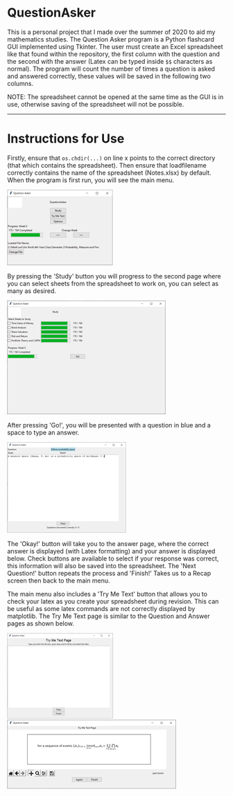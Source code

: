 # QuestionAsker

This is a personal project that I made over the summer of 2020 to aid my mathematics studies. The Question Asker program is a Python flashcard GUI implemented using Tkinter. The user must create an Excel spreadsheet like that found within the repository, the first column with the question and the second with the answer (Latex can be typed inside `$$` characters as normal). The program will count the number of times a question is asked and answered correctly, these values will be saved in the following two columns. 

NOTE: The spreadsheet cannot be opened at the same time as the GUI is in use, otherwise saving of the spreadsheet will not be possible. 

---

# Instructions for Use

Firstly, ensure that `os.chdir(...)` on line x points to the correct directory (that which contains the spreadsheet). Then ensure that loadfilename correctly contains the name of the spreadsheet (Notes.xlsx) by default. When the program is first run, you will see the main menu.

![First Page](assets/StartPage.png)

By pressing the 'Study' button you will progress to the second page where you can select sheets from the spreadsheet to work on, you can select as many as desired. 

![Study Page](assets/StudyPage2.png)

After pressing 'Go!', you will be presented with a question in blue and a space to type an answer.

![Question Page](assets/GiveAnswer.png)

The 'Okay!' button will take you to the answer page, where the correct answer is displayed (with Latex formatting) and your answer is displayed below. Check buttons are available to select if your response was correct, this information will also be saved into the spreadsheet. The 'Next Question!' button repeats the process and 'Finish!' Takes us to a Recap screen then back to the main menu.

The main menu also includes a 'Try Me Text' button that allows you to check your latex as you create your spreadsheet during revision. This can be useful as some latex commands are not correctly displayed by matplotlib. The Try Me Text page is similar to the Question and Answer pages as shown below. 

![Try Me Text1](assets/TryMeText.png)
![Try Me Text2](assets/TryMeTextAnswer.png)



